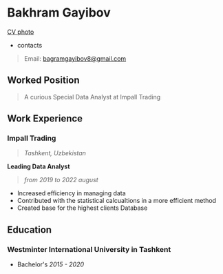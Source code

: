 # **Bakhram Gayibov**
[CV photo](C:/Users/User/Desktop/5-5%20(2).png "My photo")
- contacts
>Email: bagramgayibov8@gmail.com
>
## Worked Position

>A curious Special Data Analyst at Impall Trading

## Work Experience
### Impall Trading
> _Tashkent, Uzbekistan_

**Leading Data Analyst**
>_from 2019 to 2022 august_

- Increased efficiency in managing data
- Contributed with the statistical calcualtions in a more efficient method
- Created base for the highest clients Database

## Education
### Westminter International University in Tashkent

- Bachelor's  _2015 - 2020_
